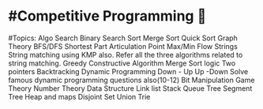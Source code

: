 # #Competitive Programming 🌟

#Topics:
Algo
Search
Binary Search
Sort
Merge Sort
Quick Sort
Graph Theory
BFS/DFS
Shortest Part
Articulation Point
Max/Min Flow
Strings
String matching using KMP also.
Refer all the three algorithms related to string matching.
Greedy
Constructive Algorithm
Merge Sort logic
Two pointers
Backtracking
Dynamic Programming
Down - Up
Up -Down
Solve famous dynamic programming questions also(10-12)
Bit Manipulation
Game Theory
Number Theory
Data Structure
Link list
Stack
Queue
Tree
Segment Tree
Heap and maps
Disjoint Set Union
Trie
